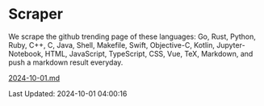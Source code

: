 # Scraper

We scrape the github trending page of these languages: Go, Rust, Python, Ruby, C++, C, Java, Shell, Makefile, Swift, Objective-C, Kotlin, Jupyter-Notebook, HTML, JavaScript, TypeScript, CSS, Vue, TeX, Markdown, and push a markdown result everyday.

[2024-10-01.md](https://github.com/yangwenmai/github-trending-backup/blob/master/2024-10-01.md)

Last Updated: 2024-10-01 04:00:16